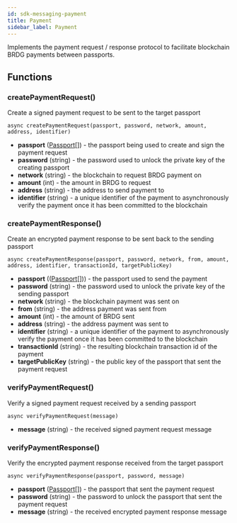 ```yaml
---
id: sdk-messaging-payment
title: Payment
sidebar_label: Payment 
---
```

Implements the payment request / response protocol to facilitate blockchain BRDG payments between passports.

## Functions
### createPaymentRequest()
Create a signed payment request to be sent to the target passport
```
async createPaymentRequest(passport, password, network, amount, address, identifier)
```
- **passport** (<a href='sdk-models-passport'>Passport</a>[]) - the passport being used to create and sign the payment request
- **password** (string) - the password used to unlock the private key of the creating passport
- **network** (string) - the blockchain to request BRDG payment on
- **amount** (int) - the amount in BRDG to request
- **address** (string) - the address to send payment to
- **identifier** (string) - a unique identifier of the payment to asynchronously verify the payment once it has been committed to the blockchain

### createPaymentResponse()
Create an encrypted payment response to be sent back to the sending passport
```
async createPaymentResponse(passport, password, network, from, amount, address, identifier, transactionId, targetPublicKey)
```
- **passport** ((<a href='sdk-models-passport'>Passport</a>[])) - the passport used to send the payment
- **password** (string) - the password used to unlock the private key of the sending passport
- **network** (string) - the blockchain payment was sent on
- **from** (string) - the address payment was sent from
- **amount** (int) - the amount of BRDG sent
- **address** (string) - the address payment was sent to
- **identifier** (string) - a unique identifier of the payment to asynchronously verify the payment once it has been committed to the blockchain
- **transactionId** (string) - the resulting blockchain transaction id of the payment
- **targetPublicKey** (string) - the public key of the passport that sent the payment request

### verifyPaymentRequest()
Verify a signed payment request received by a sending passport
```
async verifyPaymentRequest(message)
```
- **message** (string) - the received signed payment request message

### verifyPaymentResponse()
Verify the encrypted payment response received from the target passport
```
async verifyPaymentResponse(passport, password, message)
```
- **passport** (<a href='sdk-models-passport'>Passport</a>[]) - the passport that sent the payment request
- **password** (string) - the password to unlock the passport that sent the payment request
- **message** (string) - the received encrypted payment response message

